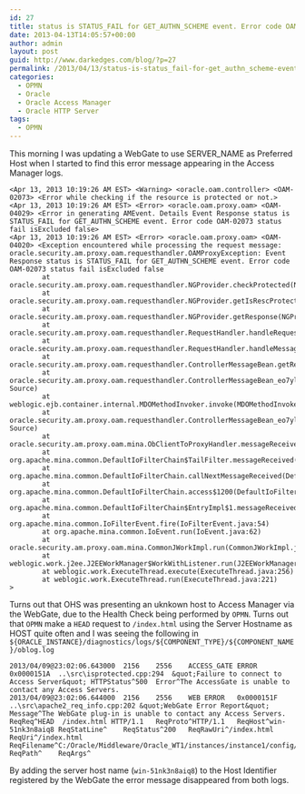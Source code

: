 ```yaml
---
id: 27
title: status is STATUS_FAIL for GET_AUTHN_SCHEME event. Error code OAM-02073
date: 2013-04-13T14:05:57+00:00
author: admin
layout: post
guid: http://www.darkedges.com/blog/?p=27
permalink: /2013/04/13/status-is-status_fail-for-get_authn_scheme-event-error-code-oam-02073/
categories:
  - OPMN
  - Oracle
  - Oracle Access Manager
  - Oracle HTTP Server
tags:
  - OPMN
---
```

This morning I was updating a WebGate to use SERVER_NAME as Preferred Host when I started to find this error message appearing in the Access Manager logs.

```
<Apr 13, 2013 10:19:26 AM EST> <Warning> <oracle.oam.controller> <OAM-02073> <Error while checking if the resource is protected or not.>
<Apr 13, 2013 10:19:26 AM EST> <Error> <oracle.oam.proxy.oam> <OAM-04029> <Error in generating AMEvent. Details Event Response status is STATUS_FAIL for GET_AUTHN_SCHEME event. Error code OAM-02073 status fail isExcluded false>
<Apr 13, 2013 10:19:26 AM EST> <Error> <oracle.oam.proxy.oam> <OAM-04020> <Exception encountered while processing the request message:
oracle.security.am.proxy.oam.requesthandler.OAMProxyException: Event Response status is STATUS_FAIL for GET_AUTHN_SCHEME event. Error code OAM-02073 status fail isExcluded false
        at oracle.security.am.proxy.oam.requesthandler.NGProvider.checkProtected(NGProvider.java:4272)
        at oracle.security.am.proxy.oam.requesthandler.NGProvider.getIsRescProtectedResponse(NGProvider.java:1335)
        at oracle.security.am.proxy.oam.requesthandler.NGProvider.getResponse(NGProvider.java:336)
        at oracle.security.am.proxy.oam.requesthandler.RequestHandler.handleRequest(RequestHandler.java:346)
        at oracle.security.am.proxy.oam.requesthandler.RequestHandler.handleMessage(RequestHandler.java:169)
        at oracle.security.am.proxy.oam.requesthandler.ControllerMessageBean.getResponseMessage(ControllerMessageBean.java:75)
        at oracle.security.am.proxy.oam.requesthandler.ControllerMessageBean_eo7ylc_MDOImpl.__WL_invoke(Unknown Source)
        at weblogic.ejb.container.internal.MDOMethodInvoker.invoke(MDOMethodInvoker.java:35)
        at oracle.security.am.proxy.oam.requesthandler.ControllerMessageBean_eo7ylc_MDOImpl.getResponseMessage(Unknown Source)
        at oracle.security.am.proxy.oam.mina.ObClientToProxyHandler.messageReceived(ObClientToProxyHandler.java:205)
        at org.apache.mina.common.DefaultIoFilterChain$TailFilter.messageReceived(DefaultIoFilterChain.java:743)
        at org.apache.mina.common.DefaultIoFilterChain.callNextMessageReceived(DefaultIoFilterChain.java:405)
        at org.apache.mina.common.DefaultIoFilterChain.access$1200(DefaultIoFilterChain.java:40)
        at org.apache.mina.common.DefaultIoFilterChain$EntryImpl$1.messageReceived(DefaultIoFilterChain.java:823)
        at org.apache.mina.common.IoFilterEvent.fire(IoFilterEvent.java:54)
        at org.apache.mina.common.IoEvent.run(IoEvent.java:62)
        at oracle.security.am.proxy.oam.mina.CommonJWorkImpl.run(CommonJWorkImpl.java:41)
        at weblogic.work.j2ee.J2EEWorkManager$WorkWithListener.run(J2EEWorkManager.java:184)
        at weblogic.work.ExecuteThread.execute(ExecuteThread.java:256)
        at weblogic.work.ExecuteThread.run(ExecuteThread.java:221)
>
```

Turns out that OHS was presenting an uknkown host to Access Manager via the WebGate, due to the Health Check being performed by `OPMN`. Turns out that `OPMN` make a `HEAD` request to `/index.html` using the Server Hostname as HOST quite often and I was seeing the following in `${ORACLE_INSTANCE}/diagnostics/logs/${COMPONENT_TYPE}/${COMPONENT_NAME}/oblog.log`

```
2013/04/09@23:02:06.643000	2156	2556	ACCESS_GATE	ERROR	0x0000151A	..\src\isprotected.cpp:294	&quot;Failure to connect to Access Server&quot;	HTTPStatus^500	Error^The AccessGate is unable to contact any Access Servers.	
2013/04/09@23:02:06.644000	2156	2556	WEB	ERROR	0x0000151F	..\src\apache2_req_info.cpp:202	&quot;WebGate Error Report&quot;	Message^The WebGate plug-in is unable to contact any Access Servers.	ReqReq^HEAD  /index.html HTTP/1.1	ReqProto^HTTP/1.1	ReqHost^win-51nk3n8aiq8	ReqStatLine^	ReqStatus^200	ReqRawUri^/index.html	ReqUri^/index.html	ReqFilename^C:/Oracle/Middleware/Oracle_WT1/instances/instance1/config/OHS/ohs1/htdocs/index.html	ReqPath^	ReqArgs^	
```

By adding the server host name (`win-51nk3n8aiq8`) to the Host Identifier registered by the WebGate the error message disappeared from both logs.
